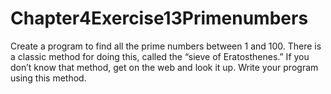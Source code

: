 # Chapter4Exercise13Primenumbers
Create a program to find all the prime numbers between 1 and 100. There is a classic method for doing this, called the “sieve of Eratosthenes.” If you don’t know that method, get on the web and look it up. Write your program using this method.

